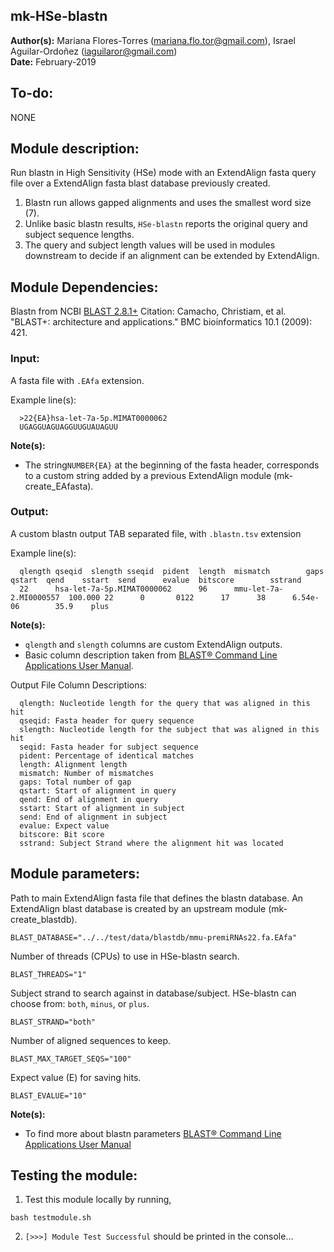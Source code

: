 ## mk-HSe-blastn

**Author(s):** Mariana Flores-Torres (mariana.flo.tor@gmail.com), Israel Aguilar-Ordoñez (iaguilaror@gmail.com)  
**Date:** February-2019  

## To-do:
  NONE  

## Module description: 
  Run blastn in High Sensitivity (HSe) mode with an ExtendAlign fasta query file over a ExtendAlign fasta blast database previously created.
  
1. Blastn run allows gapped alignments and uses the smallest word size (7).
2. Unlike basic blastn results, `HSe-blastn` reports the original query and subject sequence lengths.
3. The query and subject length values will be used in modules downstream to decide if an alignment can be extended by ExtendAlign.

## Module Dependencies:
  Blastn from NCBI [BLAST 2.8.1+](https://blast.ncbi.nlm.nih.gov/Blast.cgi?CMD=Web&PAGE_TYPE=BlastDocs&DOC_TYPE=Download)
  Citation: Camacho, Christiam, et al. "BLAST+: architecture and applications." BMC bioinformatics 10.1 (2009): 421.

### Input:
  A fasta file with `.EAfa` extension.

Example line(s):
```
  >22{EA}hsa-let-7a-5p.MIMAT0000062
  UGAGGUAGUAGGUUGUAUAGUU
```

**Note(s):**
* The string`NUMBER{EA}` at the beginning of the fasta header, corresponds to a custom string added by a previous ExtendAlign module (mk-create_EAfasta).

### Output:
  A custom blastn output TAB separated file, with `.blastn.tsv` extension

Example line(s):
```
  qlength qseqid  slength sseqid  pident  length  mismatch        gaps    qstart  qend    sstart  send      evalue  bitscore        sstrand
  22      hsa-let-7a-5p.MIMAT0000062      96      mmu-let-7a-2.MI0000557  100.000 22      0       0122      17      38      6.54e-06        35.9    plus
```

**Note(s):**
* `qlength` and `slength` columns are custom ExtendAlign outputs.
* Basic column description taken from [BLAST® Command Line Applications User Manual](https://www.ncbi.nlm.nih.gov/books/NBK279684/).

Output File Column Descriptions:
```
  qlength: Nucleotide length for the query that was aligned in this hit
  qseqid: Fasta header for query sequence
  slength: Nucleotide length for the subject that was aligned in this hit
  seqid: Fasta header for subject sequence
  pident: Percentage of identical matches
  length: Alignment length
  mismatch: Number of mismatches
  gaps: Total number of gap
  qstart: Start of alignment in query
  qend: End of alignment in query
  sstart: Start of alignment in subject
  send: End of alignment in subject
  evalue: Expect value
  bitscore: Bit score
  sstrand: Subject Strand where the alignment hit was located
```

## Module parameters:

Path to main ExtendAlign fasta file that defines the blastn database.
An ExtendAlign blast database is created by an upstream module (mk-create_blastdb).
```
BLAST_DATABASE="../../test/data/blastdb/mmu-premiRNAs22.fa.EAfa"
```

Number of threads (CPUs) to use in HSe-blastn search.
```
BLAST_THREADS="1"
```

Subject strand to search against in database/subject.
HSe-blastn can choose from: `both`, `minus`, or `plus`.
```
BLAST_STRAND="both"
```

Number of aligned sequences to keep.
```
BLAST_MAX_TARGET_SEQS="100"
```

Expect value (E) for saving hits.
```
BLAST_EVALUE="10"
```

**Note(s):**
* To find more about blastn parameters [BLAST® Command Line Applications User Manual](https://www.ncbi.nlm.nih.gov/books/NBK279684/)

## Testing the module:

1. Test this module locally by running,
```
bash testmodule.sh
```

2. ```[>>>] Module Test Successful``` should be printed in the console...

